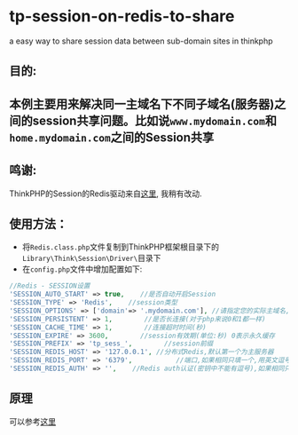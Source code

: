 # tp-session-on-redis-to-share
a easy way to share session data between sub-domain sites in thinkphp
## 目的:

本例主要用来解决同一主域名下不同子域名(服务器)之间的session共享问题。比如说`www.mydomain.com`和`home.mydomain.com`之间的Session共享
---
## 鸣谢:
ThinkPHP的Session的Redis驱动来自[这里](http://www.thinkphp.cn/extend/547.html), 我稍有改动.
## 使用方法：
- 将`Redis.class.php`文件复制到ThinkPHP框架根目录下的`Library\Think\Session\Driver\`目录下
- 在`config.php`文件中增加配置如下:
```php
//Redis - SESSION设置
'SESSION_AUTO_START' => true,    //是否自动开启Session
'SESSION_TYPE' => 'Redis',    //session类型
'SESSION_OPTIONS' => ['domain'=> '.mydomain.com'], //请指定您的实际主域名, 此配置以实现子域名网站间session_id共享(通过cookie)
'SESSION_PERSISTENT' => 1,        //是否长连接(对于php来说0和1都一样)
'SESSION_CACHE_TIME' => 1,        //连接超时时间(秒)
'SESSION_EXPIRE' => 3600,        //session有效期(单位:秒) 0表示永久缓存
'SESSION_PREFIX' => 'tp_sess_',        //session前缀
'SESSION_REDIS_HOST' => '127.0.0.1', //分布式Redis,默认第一个为主服务器
'SESSION_REDIS_PORT' => '6379',           //端口,如果相同只填一个,用英文逗号分隔
'SESSION_REDIS_AUTH' => '',    //Redis auth认证(密钥中不能有逗号),如果相同只填一个,用英文逗号分隔
```
## 原理
可以参考[这里](http://blog.chinaunix.net/uid-14719335-id-2787868.html)